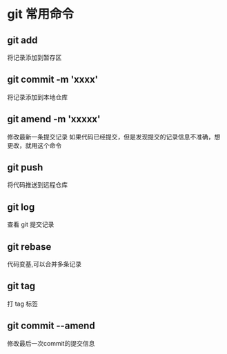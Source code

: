 # git 常用命令

## git add

将记录添加到暂存区

## git commit -m 'xxxx'

将记录添加到本地仓库

## git amend -m 'xxxxx'

修改最新一条提交记录
如果代码已经提交，但是发现提交的记录信息不准确，想更改，就用这个命令

## git push

将代码推送到远程仓库

## git log

查看 git 提交记录

## git rebase

代码变基,可以合并多条记录

## git tag

打 tag 标签

## git commit --amend

修改最后一次commit的提交信息
